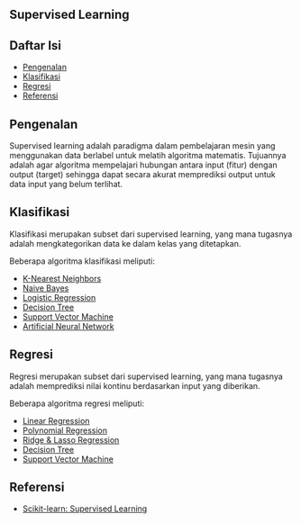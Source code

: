 ## Supervised Learning

## Daftar Isi

- [Pengenalan](#pengenalan)
- [Klasifikasi](#klasifikasi)
- [Regresi](#regresi)
- [Referensi](#referensi)

## Pengenalan

Supervised learning adalah paradigma dalam pembelajaran mesin yang menggunakan data berlabel untuk melatih algoritma matematis. Tujuannya adalah agar algoritma mempelajari hubungan antara input (fitur) dengan output (target) sehingga dapat secara akurat memprediksi output untuk data input yang belum terlihat.

## Klasifikasi

Klasifikasi merupakan subset dari supervised learning, yang mana tugasnya adalah mengkategorikan data ke dalam kelas yang ditetapkan.

Beberapa algoritma klasifikasi meliputi:
- [K-Nearest Neighbors](KNN.md)
- [Naive Bayes](NaiveBayes.md)
- [Logistic Regression]()
- [Decision Tree]()
- [Support Vector Machine]()
- [Artificial Neural Network]()

## Regresi

Regresi merupakan subset dari supervised learning, yang mana tugasnya adalah memprediksi nilai kontinu berdasarkan input yang diberikan.

Beberapa algoritma regresi meliputi:
- [Linear Regression](LinearRegression.md)
- [Polynomial Regression]()
- [Ridge & Lasso Regression]()
- [Decision Tree]()
- [Support Vector Machine]()

## Referensi

- [Scikit-learn: Supervised Learning](https://scikit-learn.org/stable/supervised_learning.html)
